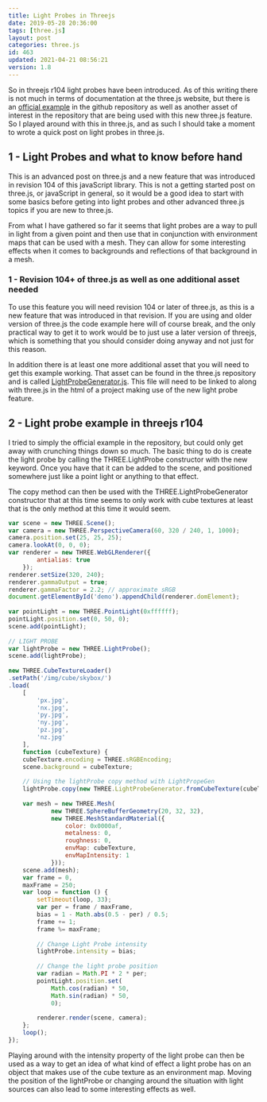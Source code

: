 ```yaml
---
title: Light Probes in Threejs
date: 2019-05-28 20:36:00
tags: [three.js]
layout: post
categories: three.js
id: 463
updated: 2021-04-21 08:56:21
version: 1.8
---
```


So in threejs r104 light probes have been introduced. As of this writing there is not much in terms of documentation at the three.js website, but there is an [official example](https://github.com/mrdoob/three.js/blob/master/examples/webgl_lightprobe.html) in the github repository as well as another asset of interest in the repository that are being used with this new three.js feature. So I played around with this in three.js, and as such I should take a moment to wrote a quick post on light probes in three.js.

<!-- more -->

## 1 - Light Probes and what to know before hand

This is an advanced post on three.js and a new feature that was introduced in revision 104 of this javaScript library. This is not a getting started post on three.js, or javaScript in general, so it would be a good idea to start with some basics before geting into light probes and other advanced three.js topics if you are new to three.js.

From what I have gathered so far it seems that light probes are a way to pull in light from a given point and then use that in conjunction with environment maps that can be used with a mesh. They can allow for some interesting effects when it comes to backgrounds and reflections of that background in a mesh.

### 1 - Revision 104+ of three.js as well as one additional asset needed

To use this feature you will need revision 104 or later of three.js, as this is a new feature that was introduced in that revision. If you are using and older version of three.js the code example here will of course break, and the only practical way to get it to work would be to just use a later  version of threejs, which is something that you should consider doing anyway and not just for this reason. 

In addition there is at least one more additional asset that you will need to get this example working. That asset can be found in the three.js repository and is called [LightProbeGenerator.js](https://github.com/mrdoob/three.js/blob/master/examples/js/lights/LightProbeGenerator.js). This file will need to be linked to along with three.js in the html of a project making use of the new light probe feature.

## 2 - Light probe example in threejs r104

I tried to simply the official example in the repository, but could only get away with crunching things down so much. The basic thing to do is create the light probe by calling the THREE.LightProbe constructor with the new keyword. Once you have that it can be added to the scene, and positioned somewhere just like a point light or anything to that effect.

The copy method can then be used with the THREE.LightProbeGenerator constructor that at this time seems to only work with cube textures at least that is the only method at this time it would seem.

```js
var scene = new THREE.Scene();
var camera = new THREE.PerspectiveCamera(60, 320 / 240, 1, 1000);
camera.position.set(25, 25, 25);
camera.lookAt(0, 0, 0);
var renderer = new THREE.WebGLRenderer({
        antialias: true
    });
renderer.setSize(320, 240);
renderer.gammaOutput = true;
renderer.gammaFactor = 2.2; // approximate sRGB
document.getElementById('demo').appendChild(renderer.domElement);
 
var pointLight = new THREE.PointLight(0xffffff);
pointLight.position.set(0, 50, 0);
scene.add(pointLight);
 
// LIGHT PROBE
var lightProbe = new THREE.LightProbe();
scene.add(lightProbe);
 
new THREE.CubeTextureLoader()
.setPath('/img/cube/skybox/')
.load(
    [
        'px.jpg',
        'nx.jpg',
        'py.jpg',
        'ny.jpg',
        'pz.jpg',
        'nz.jpg'
    ],
    function (cubeTexture) {
    cubeTexture.encoding = THREE.sRGBEncoding;
    scene.background = cubeTexture;
 
    // Using the lightProbe copy method with LightPropeGen
    lightProbe.copy(new THREE.LightProbeGenerator.fromCubeTexture(cubeTexture));
 
    var mesh = new THREE.Mesh(
            new THREE.SphereBufferGeometry(20, 32, 32),
            new THREE.MeshStandardMaterial({
                color: 0x0000af,
                metalness: 0,
                roughness: 0,
                envMap: cubeTexture,
                envMapIntensity: 1
            }));
    scene.add(mesh);
    var frame = 0,
    maxFrame = 250;
    var loop = function () {
        setTimeout(loop, 33);
        var per = frame / maxFrame,
        bias = 1 - Math.abs(0.5 - per) / 0.5;
        frame += 1;
        frame %= maxFrame;
 
        // Change Light Probe intensity
        lightProbe.intensity = bias;
 
        // Change the light probe position
        var radian = Math.PI * 2 * per;
        pointLight.position.set(
            Math.cos(radian) * 50,
            Math.sin(radian) * 50,
            0);
 
        renderer.render(scene, camera);
    };
    loop();
});
```

Playing around with the intensity property of the light probe can then be used as a way to get an idea of what kind of effect a light probe has on an object that makes use of the cube texture as an environment map. Moving the position of the lightProbe or changing around the situation with light sources can also lead to some interesting effects as well.